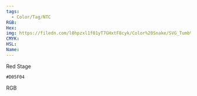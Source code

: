 ```yaml
---
tags:
  - Color/Tag/NTC
RGB:
Hex:
img: https://filedn.com/l0hpzxl1f01yT7GHxtF8cyk/Color%20Snake/SVG_Tumb%20Mass%20No%20Name/D05F04.svg
CMYK:
HSL:
Name:
---
```

Red Stage
```palette
#D05F04
```
RGB
